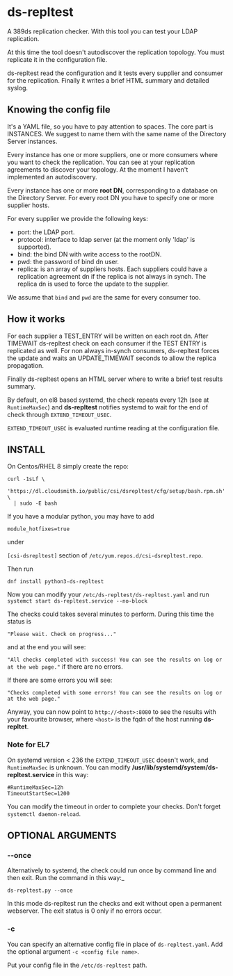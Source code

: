 # ds-repltest
A 389ds replication checker. With this tool you can test your LDAP replication.

At this time the tool doesn't autodiscover the replication topology. You must
replicate it in the configuration file.

ds-repltest read the configuration and it tests every supplier and consumer for the replication.
Finally it writes a brief HTML summary and detailed syslog.

## Knowing the config file
It's a YAML file, so you have to pay attention to spaces.
The core part is INSTANCES. We suggest to name them with the same name of the Directory Server instances.

Every instance has one or more suppliers, one or more consumers where you want to check the replication.
You can see at your replication agreements to discover your topology. At the moment I haven't implemented an autodiscovery.

Every instance has one or more **root DN**, corresponding to a database on the Directory Server.
For every root DN you have to specify one or more supplier hosts.

For every supplier we provide the following keys:
- port: the LDAP port.
- protocol: interface to ldap server (at the moment only 'ldap' is supported).
- bind: the bind DN with write access to the rootDN.
- pwd: the password of bind dn user.
- replica: is an array of suppliers hosts. Each suppliers could have a replication agreement dn if the replica is not always in synch. The replica dn is used to force the update to the supplier.

We assume that `bind` and `pwd` are the same for every consumer too.

## How it works
For each supplier a TEST_ENTRY will be written on each root dn. After TIMEWAIT ds-repltest check on each consumer if the TEST ENTRY is replicated as well.
For non always in-synch consumers, ds-repltest forces the update and waits an UPDATE_TIMEWAIT seconds to allow the replica propagation.

Finally ds-repltest opens an HTML server where to write a brief test results summary.

By default, on el8 based systemd, the check repeats every 12h (see at `RuntimeMaxSec`) and **ds-repltest** notifies systemd to wait for the end of check through `EXTEND_TIMEOUT_USEC`.

`EXTEND_TIMEOUT_USEC` is evaluated runtime reading at the configuration file.

## INSTALL
On Centos/RHEL 8 simply create the repo:

```
curl -1sLf \
  'https://dl.cloudsmith.io/public/csi/dsrepltest/cfg/setup/bash.rpm.sh' \
  | sudo -E bash
```

If you have a modular python, you may have to add

`module_hotfixes=true`

under

`[csi-dsrepltest]` section of `/etc/yum.repos.d/csi-dsrepltest.repo`.

Then run

`dnf install python3-ds-repltest`

Now you can modify your `/etc/ds-repltest/ds-repltest.yaml` and run `systemct start ds-repltest.service --no-block`

The checks could takes several minutes to perform. During this time the status is

`"Please wait. Check on progress..."`

and at the end you will see:

`"All checks completed with success! You can see the results on log or at the web page."` if there are no errors.

If there are some errors you will see:

`"Checks completed with some errors! You can see the results on log or at the web page."`

Anyway, you can now point to `http://<host>:8080` to see the results with your favourite browser, where `<host>` is the fqdn of the host running **ds-repltet**.



### Note for EL7
On systemd version < 236 the `EXTEND_TIMEOUT_USEC` doesn't work, and `RuntimeMaxSec` is unknown.
You can modify **/usr/lib/systemd/system/ds-repltest.service** in this way:
```
#RuntimeMaxSec=12h
TimeoutStartSec=1200
```
You can modify the timeout in order to complete your checks.
Don't forget `systemctl daemon-reload`.

## OPTIONAL ARGUMENTS
### --once
Alternatively to systemd, the check could run once by command line and then exit. Run the command in this way:_

    ds-repltest.py --once

In this mode ds-repltest run the checks and exit without open a permanent webserver. The exit status is 0 only if no errors occur.

### -c <alt config file>
You can specify an alternative config file in place of `ds-repltest.yaml`. Add the optional argument `-c <config file name>`.

Put your config file in the `/etc/ds-repltest` path.
